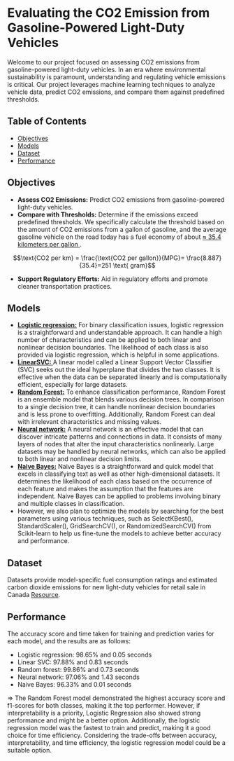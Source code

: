 # Evaluating the CO2 Emission from Gasoline-Powered Light-Duty Vehicles

Welcome to our project focused on assessing CO2 emissions from gasoline-powered light-duty vehicles. In an era where environmental sustainability is paramount, understanding and regulating vehicle emissions is critical. Our project leverages machine learning techniques to analyze vehicle data, predict CO2 emissions, and compare them against predefined thresholds.

## Table of Contents
- [Objectives](#objectives)
- [Models](#models)
- [Dataset](#dataset)
- [Performance](#performance)
  
## Objectives

- **Assess CO2 Emissions:** Predict CO2 emissions from gasoline-powered light-duty vehicles.
- **Compare with Thresholds:** Determine if the emissions exceed predefined thresholds. We specifically calculate the threshold based on the amount of CO2 emissions from a gallon of gasoline, and the average gasoline vehicle on the road today has a fuel economy of about <a href= "https://nepis.epa.gov/Exe/ZyPDF.cgi?Dockey=P100U8YT.pdf" > ≈ 35.4 kilometers per gallon </a>.

$$\text{CO2 per km} = \frac{\text{CO2 per gallon}}{MPG}= \frac{8.887}{35.4}=251 \text{ gram}$$

- **Support Regulatory Efforts:** Aid in regulatory efforts and promote cleaner transportation practices.

## Models

- <a href="https://scikit-learn.org/stable/modules/generated/sklearn.linear_model.LogisticRegression.html"> **Logistic regression:**</a> For binary classification issues, logistic regression is a straightforward and understandable approach. It can handle a high number of characteristics and can be applied to both linear and nonlinear decision boundaries. The likelihood of each class is also provided via logistic regression, which is helpful in some applications.
- <a href="https://scikit-learn.org/stable/modules/generated/sklearn.svm.LinearSVC.html#sklearn.svm.LinearSVC"> **LinearSVC:** </a> A linear model called a Linear Support Vector Classifier (SVC) seeks out the ideal hyperplane that divides the two classes. It is effective when the data can be separated linearly and is computationally efficient, especially for large datasets.
- <a href="https://scikit-learn.org/stable/modules/generated/sklearn.ensemble.RandomForestClassifier.html#sklearn.ensemble.RandomForestClassifier"> **Random Forest:**</a> To enhance classification performance, Random Forest is an ensemble model that blends various decision trees. In comparison to a single decision tree, it can handle nonlinear decision boundaries and is less prone to overfitting. Additionally, Random Forest can deal with irrelevant characteristics and missing values.
- <a href="https://scikit-learn.org/stable/modules/generated/sklearn.neural_network.MLPClassifier.html#sklearn.neural_network.MLPClassifier"> **Neural network:**</a> A neural network is an effective model that can discover intricate patterns and connections in data. It consists of many layers of nodes that alter the input characteristics nonlinearly. Large datasets may be handled by neural networks, which can also be applied to both linear and nonlinear decision limits.
- <a href="https://scikit-learn.org/stable/modules/generated/sklearn.naive_bayes.GaussianNB.html#sklearn.naive_bayes.GaussianNB" > **Naive Bayes:**</a> Naive Bayes is a straightforward and quick model that excels in classifying text as well as other high-dimensional datasets. It determines the likelihood of each class based on the occurrence of each feature and makes the assumption that the features are independent. Naive Bayes can be applied to problems involving binary and multiple classes in classification.
- However, we also plan to optimize the models by searching for the best parameters using various techniques, such as SelectKBest(), StandardScaler(), GridSearchCV(), or RandomizedSearchCV() from Scikit-learn to help us fine-tune the models to achieve better accuracy and performance.

## Dataset
Datasets provide model-specific fuel consumption ratings and estimated carbon dioxide emissions for new light-duty vehicles for retail sale in Canada <a href="https://open.canada.ca/data/en/dataset/98f1a129-f628-4ce4-b24d-6f16bf24dd64">Resource</a>.

## Performance
The accuracy score and time taken for training and prediction varies for each model, and the results are as follows:
- Logistic regression: 98.65% and 0.05 seconds
- Linear SVC: 97.88% and 0.83 seconds
- Random forest: 99.86% and 0.73 seconds
- Neural network: 97.06% and 1.43 seconds
- Naive Bayes: 96.33% and 0.01 seconds

=> The Random Forest model demonstrated the highest accuracy score and f1-scores for both classes, making it the top performer. However, if interpretability is a priority, Logistic Regression also showed strong performance and might be a better option. Additionally, the logistic regression model was the fastest to train and predict, making it a good choice for time efficiency. Considering the trade-offs between accuracy, interpretability, and time efficiency, the logistic regression model could be a suitable option.

